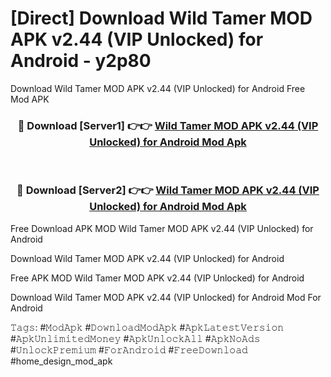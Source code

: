 # [Direct] Download Wild Tamer MOD APK v2.44 (VIP Unlocked) for Android - y2p80
Download Wild Tamer MOD APK v2.44 (VIP Unlocked) for Android Free Mod APK

<div align="center">
<h3>🔴 Download [Server1] 👉👉 <a href="https://apk-comot.site?title=Wild_Tamer_MOD_APK_v2.44_(VIP_Unlocked)_for_Android">Wild Tamer MOD APK v2.44 (VIP Unlocked) for Android Mod Apk</a></h3><br>

<h3>🔴 Download [Server2] 👉👉 <a href="https://apk-comot.site?title=Wild_Tamer_MOD_APK_v2.44_(VIP_Unlocked)_for_Android">Wild Tamer MOD APK v2.44 (VIP Unlocked) for Android Mod Apk</a></h3>
</div>


Free Download APK MOD Wild Tamer MOD APK v2.44 (VIP Unlocked) for Android

Download Wild Tamer MOD APK v2.44 (VIP Unlocked) for Android 

Free APK MOD Wild Tamer MOD APK v2.44 (VIP Unlocked) for Android 

Download Wild Tamer MOD APK v2.44 (VIP Unlocked) for Android Mod For Android

𝚃𝚊𝚐𝚜: #𝙼𝚘𝚍𝙰𝚙𝚔 #𝙳𝚘𝚠𝚗𝚕𝚘𝚊𝚍𝙼𝚘𝚍𝙰𝚙𝚔 #𝙰𝚙𝚔𝙻𝚊𝚝𝚎𝚜𝚝𝚅𝚎𝚛𝚜𝚒𝚘𝚗 #𝙰𝚙𝚔𝚄𝚗𝚕𝚒𝚖𝚒𝚝𝚎𝚍𝙼𝚘𝚗𝚎𝚢 #𝙰𝚙𝚔𝚄𝚗𝚕𝚘𝚌𝚔𝙰𝚕𝚕 #𝙰𝚙𝚔𝙽𝚘𝙰𝚍𝚜 #𝚄𝚗𝚕𝚘𝚌𝚔𝙿𝚛𝚎𝚖𝚒𝚞𝚖 #𝙵𝚘𝚛𝙰𝚗𝚍𝚛𝚘𝚒𝚍 #𝙵𝚛𝚎𝚎𝙳𝚘𝚠𝚗𝚕𝚘𝚊𝚍 #home_design_mod_apk